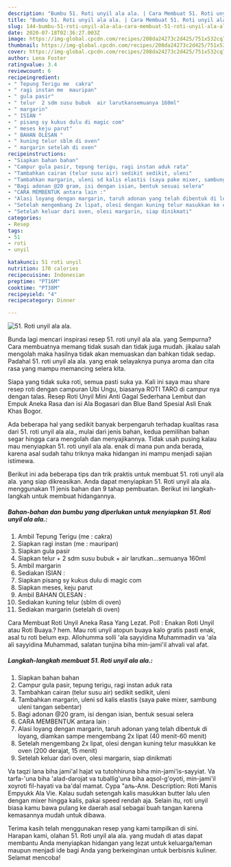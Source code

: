 ```yaml
---
description: "Bumbu 51. Roti unyil ala ala. | Cara Membuat 51. Roti unyil ala ala. Yang Enak Banget"
title: "Bumbu 51. Roti unyil ala ala. | Cara Membuat 51. Roti unyil ala ala. Yang Enak Banget"
slug: 144-bumbu-51-roti-unyil-ala-ala-cara-membuat-51-roti-unyil-ala-ala-yang-enak-banget
date: 2020-07-18T02:36:27.003Z
image: https://img-global.cpcdn.com/recipes/208da24273c2d425/751x532cq70/51-roti-unyil-ala-ala-foto-resep-utama.jpg
thumbnail: https://img-global.cpcdn.com/recipes/208da24273c2d425/751x532cq70/51-roti-unyil-ala-ala-foto-resep-utama.jpg
cover: https://img-global.cpcdn.com/recipes/208da24273c2d425/751x532cq70/51-roti-unyil-ala-ala-foto-resep-utama.jpg
author: Lena Foster
ratingvalue: 3.4
reviewcount: 6
recipeingredient:
- " Tepung Terigu me  cakra"
- " ragi instan me  mauripan"
- " gula pasir"
- " telur  2 sdm susu bubuk  air larutkansemuanya 160ml"
- " margarin"
- " ISIAN "
- " pisang sy kukus dulu di magic com"
- " meses keju parut"
- " BAHAN OLESAN "
- " kuning telur sblm di oven"
- " margarin setelah di oven"
recipeinstructions:
- "Siapkan bahan bahan"
- "Campur gula pasir, tepung terigu, ragi instan aduk rata"
- "Tambahkan cairan (telur susu air) sedikit sedikit, uleni"
- "Tambahkan margarin, uleni sd kalis elastis (saya pake mixer, sambung uleni tangan sebentar)"
- "Bagi adonan @20 gram, isi dengan isian, bentuk sesuai selera"
- "CARA MEMBENTUK antara lain :"
- "Alasi loyang dengan margarin, taruh adonan yang telah dibentuk di loyang, diamkan sampe mengembang 2x lipat (40 menit-60 menit)"
- "Setelah mengembang 2x lipat, olesi dengan kuning telur masukkan ke oven (200 derajat, 15 menit)"
- "Setelah keluar dari oven, olesi margarin, siap dinikmati"
categories:
- Resep
tags:
- 51
- roti
- unyil

katakunci: 51 roti unyil 
nutrition: 170 calories
recipecuisine: Indonesian
preptime: "PT16M"
cooktime: "PT38M"
recipeyield: "4"
recipecategory: Dinner

---
```



![51. Roti unyil ala ala.](https://img-global.cpcdn.com/recipes/208da24273c2d425/751x532cq70/51-roti-unyil-ala-ala-foto-resep-utama.jpg)

Bunda lagi mencari inspirasi resep 51. roti unyil ala ala. yang Sempurna? Cara membuatnya memang tidak susah dan tidak juga mudah. jikalau salah mengolah maka hasilnya tidak akan memuaskan dan bahkan tidak sedap. Padahal 51. roti unyil ala ala. yang enak selayaknya punya aroma dan cita rasa yang mampu memancing selera kita.

Siapa yang tidak suka roti, semua pasti suka ya. Kali ini saya mau share resep roti dengan campuran Ubi Ungu, biasanya ROTI TARO di campur nya dengan talas. Resep Roti Unyil Mini Anti Gagal Sederhana Lembut dan Empuk Aneka Rasa dan isi Ala Bogasari dan Blue Band Spesial Asli Enak Khas Bogor.

Ada beberapa hal yang sedikit banyak berpengaruh terhadap kualitas rasa dari 51. roti unyil ala ala., mulai dari jenis bahan, kedua pemilihan bahan segar hingga cara mengolah dan menyajikannya. Tidak usah pusing kalau mau menyiapkan 51. roti unyil ala ala. enak di mana pun anda berada, karena asal sudah tahu triknya maka hidangan ini mampu menjadi sajian istimewa.


Berikut ini ada beberapa tips dan trik praktis untuk membuat 51. roti unyil ala ala. yang siap dikreasikan. Anda dapat menyiapkan 51. Roti unyil ala ala. menggunakan 11 jenis bahan dan 9 tahap pembuatan. Berikut ini langkah-langkah untuk membuat hidangannya.

<!--inarticleads1-->

##### Bahan-bahan dan bumbu yang diperlukan untuk menyiapkan 51. Roti unyil ala ala.:

1. Ambil  Tepung Terigu (me : cakra)
1. Siapkan  ragi instan (me : mauripan)
1. Siapkan  gula pasir
1. Siapkan  telur + 2 sdm susu bubuk + air larutkan...semuanya 160ml
1. Ambil  margarin
1. Sediakan  ISIAN :
1. Siapkan  pisang sy kukus dulu di magic com
1. Siapkan  meses, keju parut
1. Ambil  BAHAN OLESAN :
1. Sediakan  kuning telur (sblm di oven)
1. Sediakan  margarin (setelah di oven)


Cara Membuat Roti Unyil Aneka Rasa Yang Lezat. Poll : Enakan Roti Unyil atau Roti Buaya.? hem. Mau roti unyil atopun buaya kalo gratis pasti enak, asal tu roti belum exp. Allohumma solli &#39;ala sayyidina Muhammadin va &#39;ala ali sayyidina Muhammad, salatan tunjina biha min-jami&#39;il ahvali val afat. 

<!--inarticleads2-->

##### Langkah-langkah membuat 51. Roti unyil ala ala.:

1. Siapkan bahan bahan
1. Campur gula pasir, tepung terigu, ragi instan aduk rata
1. Tambahkan cairan (telur susu air) sedikit sedikit, uleni
1. Tambahkan margarin, uleni sd kalis elastis (saya pake mixer, sambung uleni tangan sebentar)
1. Bagi adonan @20 gram, isi dengan isian, bentuk sesuai selera
1. CARA MEMBENTUK antara lain :
1. Alasi loyang dengan margarin, taruh adonan yang telah dibentuk di loyang, diamkan sampe mengembang 2x lipat (40 menit-60 menit)
1. Setelah mengembang 2x lipat, olesi dengan kuning telur masukkan ke oven (200 derajat, 15 menit)
1. Setelah keluar dari oven, olesi margarin, siap dinikmati


Va taqzi lana biha jami&#39;al hajat va tutohhiruna biha min-jami&#39;is-sayyiat. Va tarfa-&#39;una biha &#39;alad-darojat va tuballig&#39;una biha aqsol-g&#39;oyoti, min-jami&#39;il xoyroti fil-hayati va ba&#39;dal mamat. Сура &#34;аль-Аля. Description: Roti Manis Empyukk Ala Vie. Kalau sudah setengah kalis masukkan butter lalu ulen dengan mixer hingga kalis, pakai speed rendah aja. Selain itu, roti unyil biasa kamu bawa pulang ke daerah asal sebagai buah tangan karena kemasannya mudah untuk dibawa. 

Terima kasih telah menggunakan resep yang kami tampilkan di sini. Harapan kami, olahan 51. Roti unyil ala ala. yang mudah di atas dapat membantu Anda menyiapkan hidangan yang lezat untuk keluarga/teman maupun menjadi ide bagi Anda yang berkeinginan untuk berbisnis kuliner. Selamat mencoba!
